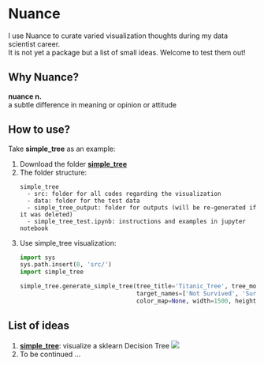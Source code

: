 # Nuance
I use Nuance to curate varied visualization thoughts during my data scientist career.   
It is not yet a package but a list of small ideas. Welcome to test them out!

## Why Nuance?
**nuance n.**  
a subtle difference in meaning or opinion or attitude 

## How to use?
Take **simple_tree** as an example:
1. Download the folder [**simple_tree**](https://github.com/SauceCat/Nuance/tree/master/tree/simple_tree)
2. The folder structure:
    ```
    simple_tree
      - src: folder for all codes regarding the visualization
      - data: folder for the test data
      - simple_tree_output: folder for outputs (will be re-generated if it was deleted)
      - simple_tree_test.ipynb: instructions and examples in jupyter notebook
    ```
3. Use simple_tree visualization:
    ```python
    import sys
    sys.path.insert(0, 'src/')
    import simple_tree
    
    simple_tree.generate_simple_tree(tree_title='Titanic_Tree', tree_model=dt, X=titanic[features], 
                                     target_names=['Not Survived', 'Survived'], target_colors = None,
                                     color_map=None, width=1500, height=1000)
    ```
    
## List of ideas
1. [**simple_tree**](https://github.com/SauceCat/Nuance/tree/master/tree/simple_tree): visualize a sklearn Decision Tree
    <img src="https://github.com/SauceCat/Nuance/blob/master/tree/simple_tree/simple_tree.gif" />      
2. To be continued ...
